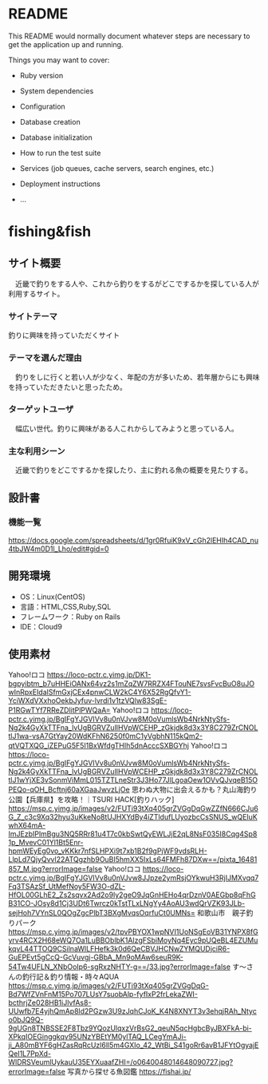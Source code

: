 # README

This README would normally document whatever steps are necessary to get the
application up and running.

Things you may want to cover:

* Ruby version

* System dependencies

* Configuration

* Database creation

* Database initialization

* How to run the test suite

* Services (job queues, cache servers, search engines, etc.)

* Deployment instructions

* ...

# fishing&fish

## サイト概要
　近畿で釣りをする人や、これから釣りをするがどこでするかを探している人が利用するサイト。

### サイトテーマ
釣りに興味を持っていただくサイト

### テーマを選んだ理由
　釣りをしに行くと若い人が少なく、年配の方が多いため、若年層からにも興味を持っていただきたいと思ったため。

### ターゲットユーザ
　幅広い世代。釣りに興味がある人これからしてみようと思っている人。

### 主な利用シーン
　近畿で釣りをどこでするかを探したり、主に釣れる魚の概要を見たりする。

## 設計書


### 機能一覧
https://docs.google.com/spreadsheets/d/1gr0RfuiK9xV_cGh2lEHIh4CAD_nu4tbJW4m0D1l_Lho/edit#gid=0

## 開発環境
- OS：Linux(CentOS)
- 言語：HTML,CSS,Ruby,SQL
- フレームワーク：Ruby on Rails
- IDE：Cloud9

## 使用素材
Yahoo!ロコ
https://loco-pctr.c.yimg.jp/DK1-bgpyibtm_b7uHHEiOANx64vz2s1mZqZW7RRZX4FTouNE7svsFvcBuO8uJOwInRpxEIdalSfmGxjCEx4pnwCLW2kC4Y6X52RgQfvY1-YciWXdVXxhoOekbJyfuv-lvrdi1v1tzVQlw83SgE-P1RGwTYf7RReZDlitPlPWQaA=
Yahoo!ロコ
https://loco-pctr.c.yimg.jp/BgIFgYJGVIVv8u0nVJvw8M0oVumlsWb4NrkNtySfs-Ng2k4GyXkTTFna_lvUgBGRVZulIHVpWCEHP_zGkjdk8d3x3Y8C279ZrCNOLtlJ1wa-vsA7GtYay20WdKFhN6250f0mC1yVgbhN115kQm2-qtVQTXQG_iZEPuG5F5I1BxWfdgTHIh5dnAcccSXBGYhj
Yahoo!ロコ
https://loco-pctr.c.yimg.jp/BgIFgYJGVIVv8u0nVJvw8M0oVumlsWb4NrkNtySfs-Ng2k4GyXkTTFna_lvUgBGRVZulIHVpWCEHP_zGkjdk8d3x3Y8C279ZrCNOLtlJ1wYjXE3vSonmViMmL015TZTLneStr3J3Ho77JlLgoaOew1OVvQJvqeB15OPEQo-qOH_Bcftnj60aXGaaJwvzLjOe
思わぬ大物に出会えるかも？丸山海釣り公園【兵庫県】を攻略！｜TSURI HACK[釣りハック]
https://msp.c.yimg.jp/images/v2/FUTi93tXq405grZVGgDqGwZZfN666CJu6G_Z_c3c9Xq32hyu3uKkeNo8tUJHXYdBy4iZTldufLUyozbcCsSNUS_wQEIuKwhX64mA-ImJEzbIPlmBgu3NQ5RRr81u4T7c0kbSwtQyEWLJjE2qL8NsF035I8Cqg4Sp81p_MvevC01Yl1Bt5Enr-hpmWEyEg0vo_vKKkr7nfSLHPXi9t7xb1B2f9gPjWF9vdsRLH-LlpLd7QjyQvvl22ATQgzhb9OuBI5hmXX5IxLs64FMFh87DXw==/pixta_16481857_M.jpg?errorImage=false
Yahoo!ロコ
https://loco-pctr.c.yimg.jp/BgIFgYJGVIVv8u0nVJvw8JJpze2ymRsjOYkwuH3RjIJMXvqq7Fq3TSAzSf_UtMefNoy5FW3O-dZL-HfOL00GLhE2_Zs2sqvx2Ad2o9ly2geO9JqGnHEHo4qrDznV0AEGbp8qFhGB31CO-JOsy8d1Cj3UDt6Twrcz0kTstTLxLNgYy4AoAU3wdQrVZK93JLb-sejHoh7VYnSL0QOgZgcPlbT3BXgMvqsOqrfuCt0UMNs=
和歌山市　親子釣りパーク
https://msp.c.yimg.jp/images/v2/tpvPBYOX1wpNVI1UoNSgEoVB31YNPX8fGyrv4RCX2H68eWQ7Oa1LuBBOblbK1AIzgFSbiMoyNq4Eyc9pUQeBL4EZUMukqvL44TTOQ9CSilnaWlLFHefk3k0d6QeCBVJHCNwZYMQUDjciR6-GuEPEvt5gCcQ-GcVuvgj-GBbA_Mn9oMAw6seuR9K-54Tw4UFLN_XNbOoIp6-sgRxzNHTY-g==/33.jpg?errorImage=false
す〜さんの釣行記＆釣り情報・時々AQUA
https://msp.c.yimg.jp/images/v2/FUTi93tXq405grZVGgDqG-Bd7WfZVnFnM15Po707LUsY7suobAlp-fyfIxP2frLekaZWI-bcthrjZe028HB1iJlvfAs8-UUwfb7E4yjhQmAp8ld2PGzw3U9zJqhCJoK_K4N8XNYT3v3ehqjRAh_Ntyco0bJQ9Q-9gUGn8TNBSSE2F8Tbz9YQozUlqxzVrBsG2_qeuN5qcHgbcByJBXFkA-bi-XPkqIOEGinggkqv95UNzYBEtYM0ylTAQ_LCegYmAJi-ji_A80mBYF6gHZasRqRcUzl6Il5m4GXIo_42_WtBi_S41goRr6avB1JFYtOgyajEQeI1L7PpXd-WlDRSVeumlUykauU35EYXuaafZHI=/o0640048014648090727.jpg?errorImage=false
写真から探せる魚図鑑
https://fishai.jp/

